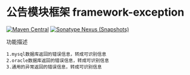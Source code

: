 # 公告模块框架 framework-exception
[![Maven Central](https://maven-badges.herokuapp.com/maven-central/com.github.fartherp/framework-exception/badge.svg)](https://maven-badges.herokuapp.com/maven-central/com.github.fartherp/framework-exception/)
[![Sonatype Nexus (Snapshots)](https://img.shields.io/nexus/s/https/oss.sonatype.org/com.github.fartherp/framework-exception.svg)](https://oss.sonatype.org/content/repositories/snapshots/com/github/fartherp/framework-exception)

功能描述

```
1.mysql数据库返回的错误信息，转成可识别信息
2.oracle数据库返回的错误信息，转成可识别信息
3.通用的异常返回的错误信息，转成可识别信息
```
